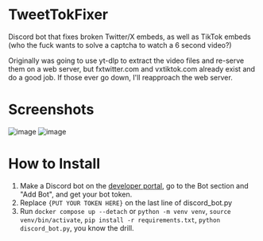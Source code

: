 # TweetTokFixer

Discord bot that fixes broken Twitter/X embeds, as well as TikTok embeds (who the fuck wants to solve a captcha to watch a 6 second video?)

Originally was going to use yt-dlp to extract the video files and re-serve them on a web server, but fxtwitter.com and vxtiktok.com already exist and do a good job. If those ever go down, I'll reapproach the web server.

# Screenshots

![image](https://github.com/ayancey/TweetTokFixer/assets/10055792/4f49b324-9320-4ff9-9830-ea0dcc86c183)
![image](https://github.com/ayancey/TweetTokFixer/assets/10055792/42a71eeb-ba50-48a5-be70-aaf0bed3841f)

# How to Install

1. Make a Discord bot on the [developer portal](https://discord.com/developers/applications), go to the Bot section and "Add Bot", and get your bot token.
2. Replace `{PUT YOUR TOKEN HERE}` on the last line of discord_bot.py
3. Run `docker compose up --detach` or `python -m venv venv`, `source venv/bin/activate`, `pip install -r requirements.txt`, `python discord_bot.py`, you know the drill.
